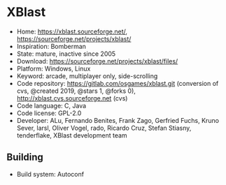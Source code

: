 # XBlast

- Home: https://xblast.sourceforge.net/, https://sourceforge.net/projects/xblast/
- Inspiration: Bomberman
- State: mature, inactive since 2005
- Download: https://sourceforge.net/projects/xblast/files/
- Platform: Windows, Linux
- Keyword: arcade, multiplayer only, side-scrolling
- Code repository: https://gitlab.com/osgames/xblast.git (conversion of cvs, @created 2019, @stars 1, @forks 0), http://xblast.cvs.sourceforge.net (cvs)
- Code language: C, Java
- Code license: GPL-2.0
- Developer: ALu, Fernando Benites, Frank Zago, Gerfried Fuchs, Kruno Sever, larsl, Oliver Vogel, rado, Ricardo Cruz, Stefan Stiasny, tenderflake, XBlast development team

## Building

- Build system: Autoconf
